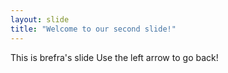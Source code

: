 ```yaml
---
layout: slide
title: "Welcome to our second slide!"
---
```

This is brefra's slide
Use the left arrow to go back!
